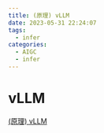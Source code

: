 ```yaml
---
title: (原理) vLLM
date: 2023-05-31 22:24:07
tags:
  - infer
categories: 
  - AIGC
  - infer 
---
```


<p></p>
<!-- more -->


# vLLM
[(原理) vLLM](https://candied-skunk-1ca.notion.site/vLLM-ccb00d32fef14f92b0f7ab4c1c1db390?pvs=4)
